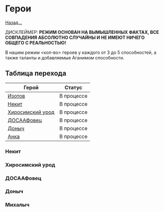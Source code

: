 # Герои

[Назад...](README_RU.md)

ДИСКЛЕЙМЕР: **РЕЖИМ ОСНОВАН НА ВЫМЫШЛЕННЫХ ФАКТАХ, ВСЕ СОВПАДЕНИЯ АБСОЛЮТНО СЛУЧАЙНЫ И НЕ ИМЕЮТ НИЧЕГО ОБЩЕГО С РЕАЛЬНОСТЬЮ!**

В нашем режим <кол-во> героев у каждого от 3 до 5 способностей, а также таланты и добавляемые Аганимом способности.

## Таблица перехода

| Герой | Статус |
|-------|--------|
|[Изотов](#изотов)|В процессе|
|[Некит](#некит)|В процессе|
|[Хиросимский урод](#хиросимский-урод)|В процессе|
|[ДОСААФовец](#досаафовец)|В процессе|
|[Доныч](#доныч)|В процессе|
|[Анка](hero/ANNA.md)|В процессе|

### Некит

### Хиросимский урод

### ДОСААФовец

### Доныч

### Михалыч

